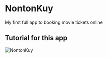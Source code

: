 # NontonKuy
My first full app to booking movie tickets online

## Tutorial for this app

![NontonKuy](https://github.com/RickyBR/ReactNativeLearning/blob/main/pfoug-i3acb%20(1).gif)
